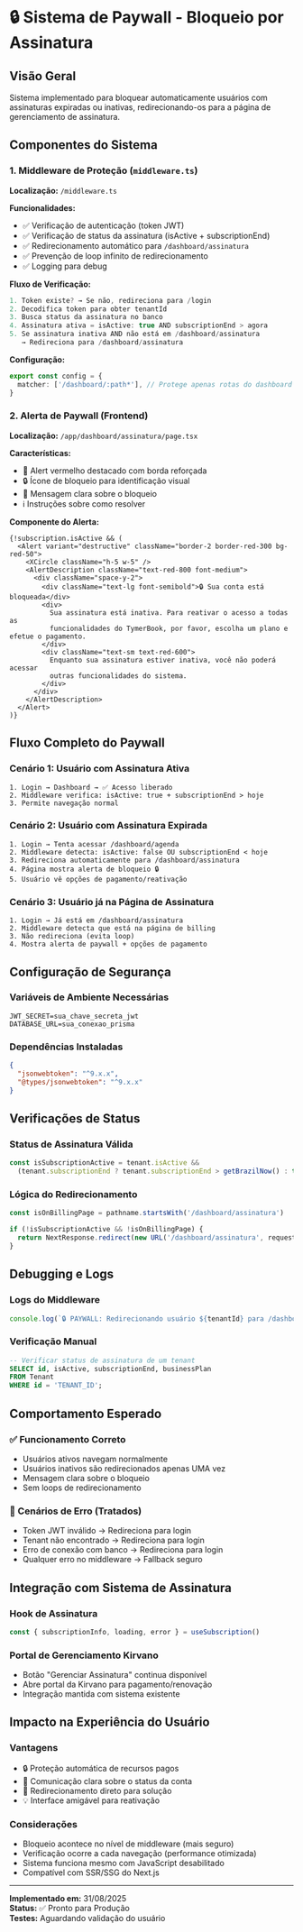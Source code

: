 # 🔒 Sistema de Paywall - Bloqueio por Assinatura

## Visão Geral

Sistema implementado para bloquear automaticamente usuários com assinaturas expiradas ou inativas, redirecionando-os para a página de gerenciamento de assinatura.

## Componentes do Sistema

### 1. Middleware de Proteção (`middleware.ts`)

**Localização:** `/middleware.ts`

**Funcionalidades:**
- ✅ Verificação de autenticação (token JWT)
- ✅ Verificação de status da assinatura (isActive + subscriptionEnd)
- ✅ Redirecionamento automático para `/dashboard/assinatura`
- ✅ Prevenção de loop infinito de redirecionamento
- ✅ Logging para debug

**Fluxo de Verificação:**
```typescript
1. Token existe? → Se não, redireciona para /login
2. Decodifica token para obter tenantId
3. Busca status da assinatura no banco
4. Assinatura ativa = isActive: true AND subscriptionEnd > agora
5. Se assinatura inativa AND não está em /dashboard/assinatura
   → Redireciona para /dashboard/assinatura
```

**Configuração:**
```typescript
export const config = {
  matcher: ['/dashboard/:path*'], // Protege apenas rotas do dashboard
}
```

### 2. Alerta de Paywall (Frontend)

**Localização:** `/app/dashboard/assinatura/page.tsx`

**Características:**
- 🔴 Alert vermelho destacado com borda reforçada
- 🔒 Ícone de bloqueio para identificação visual
- 📝 Mensagem clara sobre o bloqueio
- ℹ️ Instruções sobre como resolver

**Componente do Alerta:**
```tsx
{!subscription.isActive && (
  <Alert variant="destructive" className="border-2 border-red-300 bg-red-50">
    <XCircle className="h-5 w-5" />
    <AlertDescription className="text-red-800 font-medium">
      <div className="space-y-2">
        <div className="text-lg font-semibold">🔒 Sua conta está bloqueada</div>
        <div>
          Sua assinatura está inativa. Para reativar o acesso a todas as 
          funcionalidades do TymerBook, por favor, escolha um plano e efetue o pagamento.
        </div>
        <div className="text-sm text-red-600">
          Enquanto sua assinatura estiver inativa, você não poderá acessar 
          outras funcionalidades do sistema.
        </div>
      </div>
    </AlertDescription>
  </Alert>
)}
```

## Fluxo Completo do Paywall

### Cenário 1: Usuário com Assinatura Ativa
```
1. Login → Dashboard → ✅ Acesso liberado
2. Middleware verifica: isActive: true + subscriptionEnd > hoje
3. Permite navegação normal
```

### Cenário 2: Usuário com Assinatura Expirada
```
1. Login → Tenta acessar /dashboard/agenda
2. Middleware detecta: isActive: false OU subscriptionEnd < hoje  
3. Redireciona automaticamente para /dashboard/assinatura
4. Página mostra alerta de bloqueio 🔒
5. Usuário vê opções de pagamento/reativação
```

### Cenário 3: Usuário já na Página de Assinatura
```
1. Login → Já está em /dashboard/assinatura
2. Middleware detecta que está na página de billing
3. Não redireciona (evita loop)
4. Mostra alerta de paywall + opções de pagamento
```

## Configuração de Segurança

### Variáveis de Ambiente Necessárias
```env
JWT_SECRET=sua_chave_secreta_jwt
DATABASE_URL=sua_conexao_prisma
```

### Dependências Instaladas
```json
{
  "jsonwebtoken": "^9.x.x",
  "@types/jsonwebtoken": "^9.x.x"
}
```

## Verificações de Status

### Status de Assinatura Válida
```typescript
const isSubscriptionActive = tenant.isActive && 
  (tenant.subscriptionEnd ? tenant.subscriptionEnd > getBrazilNow() : true)
```

### Lógica do Redirecionamento
```typescript
const isOnBillingPage = pathname.startsWith('/dashboard/assinatura')

if (!isSubscriptionActive && !isOnBillingPage) {
  return NextResponse.redirect(new URL('/dashboard/assinatura', request.url))
}
```

## Debugging e Logs

### Logs do Middleware
```typescript
console.log(`🔒 PAYWALL: Redirecionando usuário ${tenantId} para /dashboard/assinatura`)
```

### Verificação Manual
```sql
-- Verificar status de assinatura de um tenant
SELECT id, isActive, subscriptionEnd, businessPlan 
FROM Tenant 
WHERE id = 'TENANT_ID';
```

## Comportamento Esperado

### ✅ Funcionamento Correto
- Usuários ativos navegam normalmente
- Usuários inativos são redirecionados apenas UMA vez
- Mensagem clara sobre o bloqueio
- Sem loops de redirecionamento

### 🚫 Cenários de Erro (Tratados)
- Token JWT inválido → Redireciona para login
- Tenant não encontrado → Redireciona para login  
- Erro de conexão com banco → Redireciona para login
- Qualquer erro no middleware → Fallback seguro

## Integração com Sistema de Assinatura

### Hook de Assinatura
```typescript
const { subscriptionInfo, loading, error } = useSubscription()
```

### Portal de Gerenciamento Kirvano
- Botão "Gerenciar Assinatura" continua disponível
- Abre portal da Kirvano para pagamento/renovação
- Integração mantida com sistema existente

## Impacto na Experiência do Usuário

### Vantagens
- 🔒 Proteção automática de recursos pagos
- 📢 Comunicação clara sobre o status da conta  
- 🚀 Redirecionamento direto para solução
- 💡 Interface amigável para reativação

### Considerações
- Bloqueio acontece no nível de middleware (mais seguro)
- Verificação ocorre a cada navegação (performance otimizada)
- Sistema funciona mesmo com JavaScript desabilitado
- Compatível com SSR/SSG do Next.js

---

**Implementado em:** 31/08/2025  
**Status:** ✅ Pronto para Produção  
**Testes:** Aguardando validação do usuário

